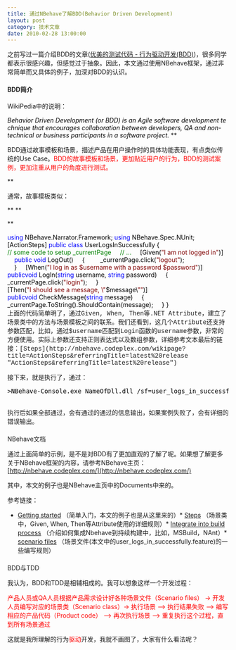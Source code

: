 ```yaml
---
title: 通过NBehave了解BDD(Behavior Driven Development)
layout: post
category: 技术文章
date: 2010-02-28 13:00:00
---
```


之前写过一篇介绍BDD的文章([优美的测试代码 - 行为驱动开发(BDD)](http://www.cnblogs.com/coderzh/archive/2009/07/26/1531633.html))，很多同学都表示很感兴趣，但感觉过于抽象。因此，本文通过使用NBehave框架，通过非常简单而又具体的例子，加深对BDD的认识。

#### BDD简介

WikiPedia中的说明：

_<span style="color: #000000;">Behavior&nbsp;Driven&nbsp;Development&nbsp;(or&nbsp;BDD)&nbsp;is&nbsp;an&nbsp;Agile&nbsp;software&nbsp;development&nbsp;technique  </span><span style="color: #000000;">that&nbsp;encourages&nbsp;collaboration&nbsp;between&nbsp;developers</span><span style="color: #000000;">,  QA&nbsp;and&nbsp;non-technical&nbsp;or&nbsp;business&nbsp;participants&nbsp;in&nbsp;a&nbsp;software&nbsp;project.</span>_
**

<span class="Apple-style-span" style="font-weight: normal;">BDD通过故事模板和场景，描述产品在用户操作时的具体功能表现，有点类似传统的Use Case。<span style="color: red;">BDD的故事模板和场景，更加贴近用户的行为，BDD的测试案例，更加注重从用户的角度进行测试。</span></span>

**

通常，故事模板类似：

**
**

**
<div class="cnblogs_code">
<div><!--

Code highlighting produced by Actipro CodeHighlighter (freeware)

http://www.CodeHighlighter.com/

--><span style="color: #0000ff;">As</span><span style="color: #000000;">&nbsp;a&nbsp;[X]&nbsp;

</span><span style="color: #0000ff;">I</span><span style="color: #000000;">&nbsp;want&nbsp;[Y]&nbsp;

</span><span style="color: #0000ff;">so</span><span style="color: #000000;">&nbsp;that&nbsp;[Z]</span></div>
</div>

<span class="Apple-style-span" style="font-weight: normal;">场景模板类似：</span>

**

**
**

**
<div class="cnblogs_code">
<div><!--

Code highlighting produced by Actipro CodeHighlighter (freeware)

http://www.CodeHighlighter.com/

--><span style="color: #0000ff;">Given</span><span style="color: #000000;">&nbsp;some&nbsp;initial&nbsp;context&nbsp;(the&nbsp;givens),&nbsp;

</span><span style="color: #0000ff;">When</span><span style="color: #000000;">&nbsp;an&nbsp;</span>event<span style="color: #000000;">&nbsp;occurs,&nbsp;

</span><span style="color: #0000ff;">then</span><span style="color: #000000;">&nbsp;ensure&nbsp;some&nbsp;outcomes.</span></div>
</div>
**

#### NBehave简介

NBehave是.NET版本的BDD框架，通过NBehave，能够方便的进行行为驱动开发。NBehave负责将场景模板映射到案例代码，内置NUnit，XUnit，MbTest，或者MSTest等单元测试框架，同时负责执行并生成测试报告。因此，通过NBehave，我们只需要：

1.  编写场景模板2.  编写对应的场景类，映射模板中的具体行为和表现。3.  通过NBehave-Console.exe执行案例。或者集成到（MSBuild，NAnt中）

#### 

简单实例

比如，我们编写如下场景：

<div class="cnblogs_code">
<div><!--

Code highlighting produced by Actipro CodeHighlighter (freeware)

http://www.CodeHighlighter.com/

--><span style="color: #0000ff;">Given</span><span style="color: #000000;">&nbsp;I&nbsp;am&nbsp;not&nbsp;logged&nbsp;in

</span><span style="color: #0000ff;">When</span><span style="color: #000000;">&nbsp;I&nbsp;log&nbsp;in&nbsp;as&nbsp;Morgan&nbsp;with&nbsp;a&nbsp;password&nbsp;SecretPassw0rd

</span><span style="color: #0000ff;">Then</span><span style="color: #000000;">&nbsp;I&nbsp;should&nbsp;see&nbsp;a&nbsp;message</span><span style="color: #000000;">,</span><span style="color: #000000;">&nbsp;</span><span style="color: #000000;">"</span><span style="color: #000000;">Welcome,&nbsp;Morgan!</span><span style="color: #000000;">"</span></div>
</div>

我们把上面的内容保存到一个文件中，命名为：_**user_logs_in_successfully.feature**_

接下来，编写对应的场景类：

<pre><div class="cnblogs_code"><div><!--

Code highlighting produced by Actipro CodeHighlighter (freeware)

http://www.CodeHighlighter.com/

--><span style="color: #0000ff;">using</span><span style="color: #000000;">&nbsp;NBehave.Narrator.Framework;
</span><span style="color: #0000ff;">using</span><span style="color: #000000;">&nbsp;NBehave.Spec.NUnit;
</span><span style="color: #000000;">  
[ActionSteps]
</span><span style="color: #0000ff;">public</span><span style="color: #000000;">&nbsp;</span><span style="color: #0000ff;">class</span><span style="color: #000000;">&nbsp;UserLogsInSuccessfully
</span><span style="color: #000000;">{
 &nbsp;&nbsp; </span><span style="color: #008000;">//</span><span style="color: #008000;">&nbsp;some&nbsp;code&nbsp;to&nbsp;setup&nbsp;_currentPage
&nbsp;&nbsp;&nbsp; </span><span style="color: #008000;">//</span><span style="color: #008000;">&nbsp;...</span><span style="color: #008000;">
</span><span style="color: #000000;">&nbsp;&nbsp;&nbsp; [Given(</span><span style="color: #800000;">"</span><span style="color: #800000;">I&nbsp;am&nbsp;not&nbsp;logged&nbsp;in</span><span style="color: #800000;">"</span><span style="color: #000000;">)]
&nbsp;&nbsp;&nbsp; </span><span style="color: #0000ff;">public</span><span style="color: #000000;">&nbsp;</span><span style="color: #0000ff;">void</span><span style="color: #000000;">&nbsp;LogOut()
</span><span style="color: #000000;">&nbsp;&nbsp;&nbsp; {
</span><span style="color: #000000;">&nbsp;&nbsp;&nbsp;&nbsp;&nbsp;&nbsp;&nbsp; _currentPage.click(</span><span style="color: #800000;">"</span><span style="color: #800000;">logout</span><span style="color: #800000;">"</span><span style="color: #000000;">);
</span><span style="color: #000000;"></span><span style="color: #000000;"></span></div>

<span style="color: #000000;">&nbsp;&nbsp;&nbsp; }
</span><span style="color: #000000;">&nbsp;&nbsp;&nbsp; [When(</span><span style="color: #800000;">"</span><span style="color: #800000;">I&nbsp;log&nbsp;in&nbsp;as&nbsp;$username&nbsp;with&nbsp;a&nbsp;password&nbsp;$password</span><span style="color: #800000;">"</span><span style="color: #000000;">)]
&nbsp;&nbsp;&nbsp; </span><span style="color: #0000ff;">public</span><span style="color: #0000ff;">void</span><span style="color: #000000;">&nbsp;LogIn(</span><span style="color: #0000ff;">string</span><span style="color: #000000;">&nbsp;username,&nbsp;</span><span style="color: #0000ff;">string</span><span style="color: #000000;">&nbsp;password)
</span><span style="color: #000000;">&nbsp;&nbsp;&nbsp; {
</span><span style="color: #000000;">&nbsp;&nbsp;&nbsp;&nbsp;&nbsp;&nbsp;&nbsp; _currentPage.click(</span><span style="color: #800000;">"</span><span style="color: #800000;">login</span><span style="color: #800000;">"</span><span style="color: #000000;">);
</span><span style="color: #000000;">&nbsp;&nbsp;&nbsp; }
</span><span style="color: #000000;">&nbsp;&nbsp;&nbsp; [Then(</span><span style="color: #800000;">"</span><span style="color: #800000;">I&nbsp;should&nbsp;see&nbsp;a&nbsp;message,&nbsp;\</span><span style="color: #800000;">"</span><span style="color: #000000;">$message\</span><span style="color: #800000;">""</span><span style="color: #000000;">)]
&nbsp;&nbsp;&nbsp; </span><span style="color: #0000ff;">public</span><span style="color: #0000ff;">void</span><span style="color: #000000;">&nbsp;CheckMessage(</span><span style="color: #0000ff;">string</span><span style="color: #000000;">&nbsp;message)
</span><span style="color: #000000;">&nbsp;&nbsp;&nbsp; {
</span><span style="color: #000000;">&nbsp;&nbsp;&nbsp;&nbsp;&nbsp;&nbsp;&nbsp; _currentPage.ToString().ShouldContain(message);
</span><span style="color: #000000;">&nbsp;&nbsp;&nbsp; }
</span><span style="color: #000000;">}</span>
</div>

<span class="Apple-style-span" style="font-family: verdana,'courier new'; white-space: normal;">上面的代码简单明了，通过Given, When, Then等.NET Attribute，建立了场景类中的方法与场景模板之间的联系。我们还看到，这几个Attribute还支持参数匹配，比如，通过$username匹配到Login函数的username参数，非常的方便使用。实际上参数还支持正则表达式以及数组参数，详细参考文本最后的链接：[Steps](http://nbehave.codeplex.com/wikipage?title=ActionSteps&amp;referringTitle=latest%20release "ActionSteps&amp;referringTitle=latest%20release")</span>

</pre>

接下来，就是执行了，通过：

<pre><div class="cnblogs_code"><span style="color: #000000;">&gt;NBehave-Console.exe&nbsp;NameOfDll.dll&nbsp;/sf</span><span style="color: #000000;">=</span><span style="color: #000000;">user_logs_in_successfully.feature</span>
</div>
</pre>

执行后如果全部通过，会有通过的通过的信息输出，如果案例失败了，会有详细的错误输出。

#### 

NBehave文档

通过上面简单的示例，是不是对BDD有了更加直观的了解了呢。如果想了解更多关于NBehave框架的内容，请参考NBehave主页：[http://nbehave.codeplex.com/](http://nbehave.codeplex.com/)

其中，本文的例子也是NBehave主页中的Documents中来的。

参考链接：

*   [Getting started](http://nbehave.codeplex.com/wikipage?title=Getting%20started&amp;referringTitle=latest%20release "Getting%20started&amp;referringTitle=latest%20release") （简单入门，本文的例子也是从这里来的）*   [Steps](http://nbehave.codeplex.com/wikipage?title=ActionSteps&amp;referringTitle=latest%20release "ActionSteps&amp;referringTitle=latest%20release") （场景类中，Given, When, Then等Attribute使用的详细规则）*   [Integrate into build process](http://nbehave.codeplex.com/wikipage?title=IntegrateBuild&amp;referringTitle=latest%20release "IntegrateBuild&amp;referringTitle=latest%20release") （介绍如何集成Nbehave到持续构建中，比如，MSBuild，NAnt）*   [scenario files](http://nbehave.codeplex.com/wikipage?title=scenario%20files&amp;referringTitle=Getting%20started "scenario%20files&amp;referringTitle=Getting%20started") （场景文件(本文中的user_logs_in_successfully.feature)的一些编写规则）

#### 

BDD与TDD

我认为，BDD和TDD是相辅相成的。我可以想象这样一个开发过程：

<span style="color: red;">产品人员或QA人员根据产品需求设计好各种场景文件（Scenario files） -&gt; 开发人员编写对应的场景类（Scenario class）-&gt; 执行场景 &#8211;&gt; 执行结果失败 &#8211;&gt; 编写相应的产品代码（Product code） &#8211;&gt; 再次执行场景 &#8211;&gt; 重复执行这个过程，直到所有场景通过</span>

这就是我所理解的行为<span style="color: red;">驱动</span>开发，我就不画图了，大家有什么看法呢？
